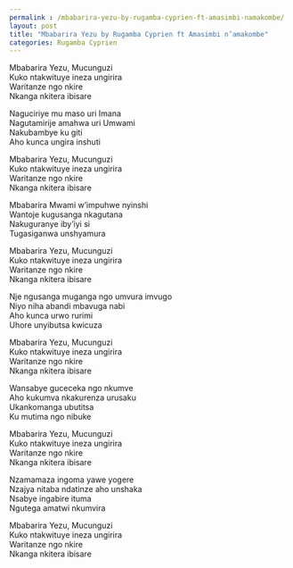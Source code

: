```yaml
---
permalink : /mbabarira-yezu-by-rugamba-cyprien-ft-amasimbi-namakombe/
layout: post
title: "Mbabarira Yezu by Rugamba Cyprien ft Amasimbi n’amakombe"
categories: Rugamba Cyprien
---
```

Mbabarira Yezu, Mucunguzi<br/>
Kuko ntakwituye ineza ungirira<br/>
Waritanze ngo nkire<br/>
Nkanga nkitera ibisare

Naguciriye mu maso uri Imana<br/>
Nagutamirije amahwa uri Umwami<br/>
Nakubambye ku giti<br/>
Aho kunca ungira inshuti

Mbabarira Yezu, Mucunguzi<br/>
Kuko ntakwituye ineza ungirira<br/>
Waritanze ngo nkire<br/>
Nkanga nkitera ibisare

Mbabarira Mwami w’impuhwe nyinshi<br/>
Wantoje kugusanga nkagutana<br/>
Nakuguranye iby’iyi si<br/>
Tugasiganwa unshyamura

Mbabarira Yezu, Mucunguzi<br/>
Kuko ntakwituye ineza ungirira<br/>
Waritanze ngo nkire<br/>
Nkanga nkitera ibisare

Nje ngusanga muganga ngo umvura imvugo<br/>
Niyo niha abandi mbavuga nabi<br/>
Aho kunca urwo rurimi<br/>
Uhore unyibutsa kwicuza

Mbabarira Yezu, Mucunguzi<br/>
Kuko ntakwituye ineza ungirira<br/>
Waritanze ngo nkire<br/>
Nkanga nkitera ibisare

Wansabye guceceka ngo nkumve<br/>
Aho kukumva nkakurenza urusaku<br/>
Ukankomanga ubutitsa<br/>
Ku mutima ngo nibuke

Mbabarira Yezu, Mucunguzi<br/>
Kuko ntakwituye ineza ungirira<br/>
Waritanze ngo nkire<br/>
Nkanga nkitera ibisare

Nzamamaza ingoma yawe yogere<br/>
Nzajya nitaba ndatinze aho unshaka<br/>
Nsabye ingabire ituma<br/>
Ngutega amatwi nkumvira

Mbabarira Yezu, Mucunguzi<br/>
Kuko ntakwituye ineza ungirira<br/>
Waritanze ngo nkire<br/>
Nkanga nkitera ibisare

